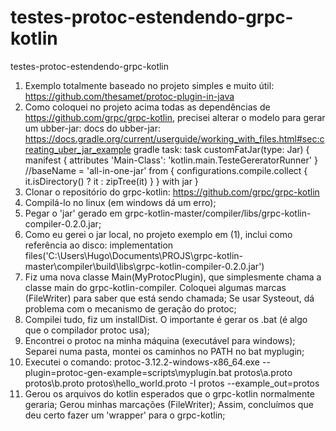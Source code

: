 # testes-protoc-estendendo-grpc-kotlin
testes-protoc-estendendo-grpc-kotlin

1) Exemplo totalmente baseado no projeto simples e muito útil: https://github.com/thesamet/protoc-plugin-in-java
2) Como coloquei no projeto acima todas as dependências de https://github.com/grpc/grpc-kotlin, precisei alterar o modelo para gerar um ubber-jar:
	docs do ubber-jar: https://docs.gradle.org/current/userguide/working_with_files.html#sec:creating_uber_jar_example
	gradle task:
		task customFatJar(type: Jar) {
			manifest {
				attributes 'Main-Class': 'kotlin.main.TesteGereratorRunner'
			}
			//baseName = 'all-in-one-jar'
			from { configurations.compile.collect { it.isDirectory() ? it : zipTree(it) } }
			with jar
		}
3) Clonar o repositório do grpc-kotlin: https://github.com/grpc/grpc-kotlin
4) Compilá-lo no linux (em windows dá um erro);
5) Pegar o 'jar' gerado em grpc-kotlin-master/compiler/libs/grpc-kotlin-compiler-0.2.0.jar;
6) Como eu gerei o jar local, no projeto exemplo em (1), inclui como referência ao disco:
	implementation files('C:\\Users\\Hugo\\Documents\\PROJS\\grpc-kotlin-master\\compiler\\build\\libs\\grpc-kotlin-compiler-0.2.0.jar')
7) Fiz uma nova classe Main(MyProtocPlugin), que simplesmente chama a classe main do grpc-kotlin-compiler. 
	Coloquei algumas marcas (FileWriter) para saber que está sendo chamada;
	Se usar Systeout, dá problema com o mecanismo de geração do protoc;
8) Compilei tudo, fiz um installDist. O importante é gerar os .bat (é algo que o compilador protoc usa);
9) Encontrei o protoc na minha máquina (executável para windows); Separei numa pasta, montei os caminhos no PATH no bat myplugin;
10) Executei o comando:
	protoc-3.12.2-windows-x86_64.exe --plugin=protoc-gen-example=scripts\myplugin.bat protos\a.proto protos\b.proto protos\hello_world.proto -I protos  --example_out=protos
11) Gerou os arquivos do kotlin esperados que o grpc-kotlin normalmente geraria; Gerou minhas marcações (FileWriter); 
		Assim, concluímos que deu certo fazer um 'wrapper' para o grpc-kotlin;
	